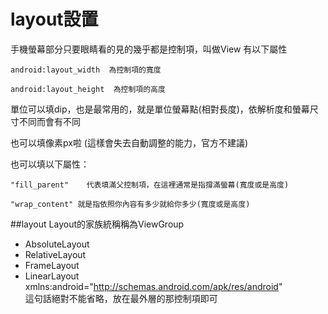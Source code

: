 # layout設置
手機螢幕部分只要眼睛看的見的幾乎都是控制項，叫做View
有以下屬性

    android:layout_width  為控制項的寬度

    android:layout_height  為控制項的高度

單位可以填dip，也是最常用的，就是單位螢幕點(相對長度)，依解析度和螢幕尺寸不同而會有不同

也可以填像素px啦 (這樣會失去自動調整的能力，官方不建議)

也可以填以下屬性：

    "fill_parent"    代表填滿父控制項，在這裡通常是指撐滿螢幕(寬度或是高度)

    "wrap_content" 就是指依照你內容有多少就給你多少(寬度或是高度)

##layout
Layout的家族統稱稱為ViewGroup
*   AbsoluteLayout
*   RelativeLayout
*   FrameLayout
*   LinearLayout
     xmlns:android="http://schemas.android.com/apk/res/android"   
這句話絕對不能省略，放在最外層的那控制項即可

 
